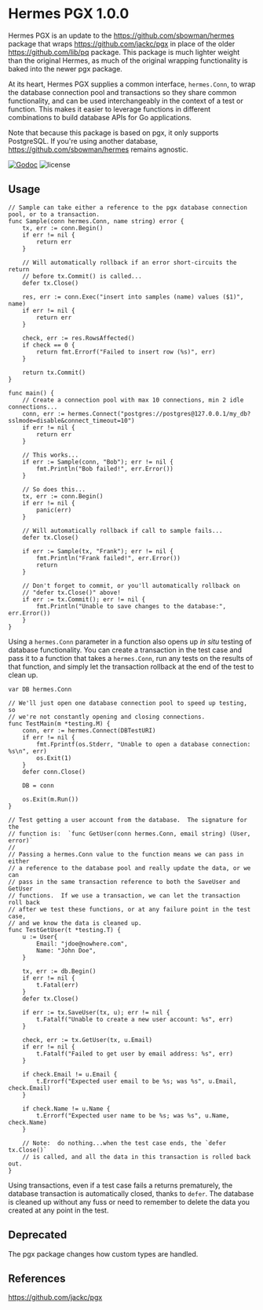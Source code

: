 # Hermes PGX 1.0.0

Hermes PGX is an update to the https://github.com/sbowman/hermes package that wraps
https://github.com/jackc/pgx in place of the older https://github.com/lib/pq package. This package
is much lighter weight than the original Hermes, as much of the original wrapping functionality is
baked into the newer pgx package.

At its heart, Hermes PGX supplies a common interface, `hermes.Conn`, to wrap the database connection
pool and transactions so they share common functionality, and can be used interchangeably in the
context of a test or function. This makes it easier to leverage functions in different combinations
to build database APIs for Go applications.

Note that because this package is based on pgx, it only supports PostgreSQL. If you're using another
database, https://github.com/sbowman/hermes remains agnostic.

[![Godoc](http://img.shields.io/badge/godoc-reference-blue.svg?style=flat)](https://godoc.org/github.com/sbowman/hermes-pgx)
![license](http://img.shields.io/badge/license-MIT-red.svg?style=flat)

## Usage

    // Sample can take either a reference to the pgx database connection pool, or to a transaction.
    func Sample(conn hermes.Conn, name string) error {
        tx, err := conn.Begin()
        if err != nil {
            return err
        }
        
        // Will automatically rollback if an error short-circuits the return
        // before tx.Commit() is called...
        defer tx.Close() 

        res, err := conn.Exec("insert into samples (name) values ($1)", name)
        if err != nil {
            return err
        }

        check, err := res.RowsAffected()
        if check == 0 {
            return fmt.Errorf("Failed to insert row (%s)", err)
        }

        return tx.Commit()
    }

    func main() {
        // Create a connection pool with max 10 connections, min 2 idle connections...
        conn, err := hermes.Connect("postgres://postgres@127.0.0.1/my_db?sslmode=disable&connect_timeout=10")
        if err != nil {
            return err
        }

        // This works...
        if err := Sample(conn, "Bob"); err != nil {
            fmt.Println("Bob failed!", err.Error())
        }

        // So does this...
        tx, err := conn.Begin()
        if err != nil {
            panic(err)
        }

        // Will automatically rollback if call to sample fails...
        defer tx.Close() 

        if err := Sample(tx, "Frank"); err != nil {
            fmt.Println("Frank failed!", err.Error())
            return
        }

        // Don't forget to commit, or you'll automatically rollback on 
        // "defer tx.Close()" above!
        if err := tx.Commit(); err != nil {
            fmt.Println("Unable to save changes to the database:", err.Error())
        }
    }

Using a `hermes.Conn` parameter in a function also opens up *in situ* testing of database
functionality. You can create a transaction in the test case and pass it to a function that takes
a `hermes.Conn`, run any tests on the results of that function, and simply let the transaction
rollback at the end of the test to clean up.

    var DB hermes.Conn
    
    // We'll just open one database connection pool to speed up testing, so 
    // we're not constantly opening and closing connections.
    func TestMain(m *testing.M) {
	    conn, err := hermes.Connect(DBTestURI)
	    if err != nil {
	        fmt.Fprintf(os.Stderr, "Unable to open a database connection: %s\n", err)
	        os.Exit(1)
    	}
    	defer conn.Close()
    	
    	DB = conn
    	
    	os.Exit(m.Run())
    }
    
    // Test getting a user account from the database.  The signature for the
    // function is:  `func GetUser(conn hermes.Conn, email string) (User, error)`
    // 
    // Passing a hermes.Conn value to the function means we can pass in either
    // a reference to the database pool and really update the data, or we can
    // pass in the same transaction reference to both the SaveUser and GetUser
    // functions.  If we use a transaction, we can let the transaction roll back 
    // after we test these functions, or at any failure point in the test case,
    // and we know the data is cleaned up. 
    func TestGetUser(t *testing.T) {
        u := User{
            Email: "jdoe@nowhere.com",
            Name: "John Doe",
        }
        
        tx, err := db.Begin()
        if err != nil {
            t.Fatal(err)
        }
        defer tx.Close()
        
        if err := tx.SaveUser(tx, u); err != nil {
            t.Fatalf("Unable to create a new user account: %s", err)
        }
        
        check, err := tx.GetUser(tx, u.Email)
        if err != nil {
            t.Fatalf("Failed to get user by email address: %s", err)
        }
        
        if check.Email != u.Email {
            t.Errorf("Expected user email to be %s; was %s", u.Email, check.Email)
        } 
        
        if check.Name != u.Name {
            t.Errorf("Expected user name to be %s; was %s", u.Name, check.Name)
        } 
        
        // Note:  do nothing...when the test case ends, the `defer tx.Close()`
        // is called, and all the data in this transaction is rolled back out.
    }

Using transactions, even if a test case fails a returns prematurely, the database transaction is
automatically closed, thanks to `defer`. The database is cleaned up without any fuss or need to
remember to delete the data you created at any point in the test.

## Deprecated

The pgx package changes how custom types are handled.  

## References

https://github.com/jackc/pgx
